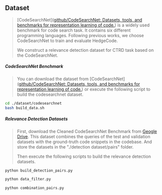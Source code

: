 ## Dataset

> [CodeSearchNet]([github/CodeSearchNet: Datasets, tools, and benchmarks for representation learning of code.](https://github.com/github/CodeSearchNet/tree/master)) is a widely used benchmark for code search task. It contains six different programming languages. Following previous works, we choose CodeSearchNet to train and evaluate HedgeCode. 
>
> We construct a relevance detection dataset for CTRD task based on the CodeSearchNet.

##### CodeSearchNet Benchmark

> You can download the dataset from [CodeSearchNet]([github/CodeSearchNet: Datasets, tools, and benchmarks for representation learning of code.](https://github.com/github/CodeSearchNet/tree/master)) or execute the following script to build the codesearchnet dataset.

~~~bash
cd ./dataset/codesearchnet 
bash build_data.sh
~~~

##### Relevance Detection Datasets 

> First, download the Cleaned CodeSearchNet Benchmark from [Geogle Drive](https://drive.google.com/file/d/1rd2Tc6oUWBo7JouwexW3ksQ0PaOhUr6h/view). This dataset combines the queries of the test and validation datasets with the ground-truth code snippets in the codebase. And store the datasets in the "./detection dataset/pairs" folder.
> 
> Then execute the following scripts to build the relevance detection datasets.

~~~bash
python build_detection_pairs.py

python data_filter.py

python combination_pairs.py
~~~

